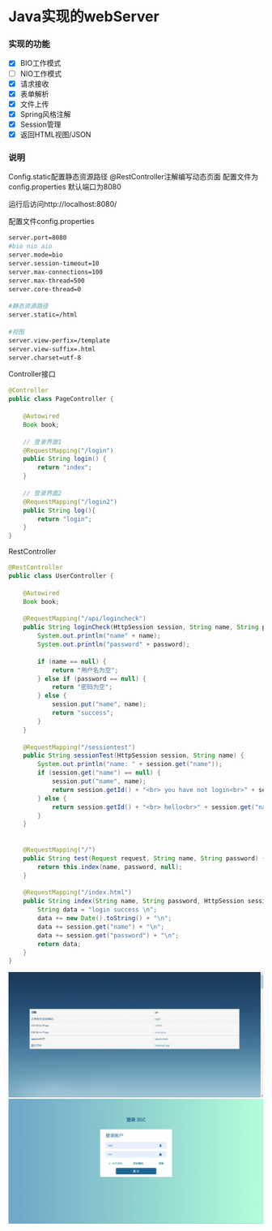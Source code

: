 # Java实现的webServer

### 实现的功能
- [x] BIO工作模式
- [ ] NIO工作模式
- [x] 请求接收
- [x] 表单解析
- [X] 文件上传
- [x] Spring风格注解
- [x] Session管理
- [x] 返回HTML视图/JSON
### 说明
Config.static配置静态资源路径
@RestController注解编写动态页面
配置文件为config.properties
默认端口为8080

运行后访问http://localhost:8080/

配置文件config.properties
```bash
server.port=8080
#bio nio aio
server.mode=bio
server.session-timeout=10
server.max-connections=100
server.max-thread=500
server.core-thread=0

#静态资源路径
server.static=/html

#视图
server.view-perfix=/template
server.view-suffix=.html
server.charset=utf-8
```

Controller接口
```java
@Controller
public class PageController {

    @Autowired
    Book book;

    // 登录界面1
    @RequestMapping("/login")
    public String login() {
        return "index";
    }

    // 登录界面2
    @RequestMapping("/login2")
    public String log(){
        return "login";
    }
}

```

RestController
```java
@RestController
public class UserController {

    @Autowired
    Book book;

    @RequestMapping("/api/logincheck")
    public String loginCheck(HttpSession session, String name, String password) {
        System.out.println("name" + name);
        System.out.println("password" + password);

        if (name == null) {
            return "用户名为空";
        } else if (password == null) {
            return "密码为空";
        } else {
            session.put("name", name);
            return "success";
        }
    }

    @RequestMapping("/sessiontest")
    public String sessionTest(HttpSession session, String name) {
        System.out.println("name: " + session.get("name"));
        if (session.get("name") == null) {
            session.put("name", name);
            return session.getId() + "<br> you have not login<br>" + session.get("name");
        } else {
            return session.getId() + "<br> hello<br>" + session.get("name");
        }
    }


    @RequestMapping("/")
    public String test(Request request, String name, String password) {
        return this.index(name, password, null);
    }

    @RequestMapping("/index.html")
    public String index(String name, String password, HttpSession session) {
        String data = "login success \n";
        data += new Date().toString() + "\n";
        data += session.get("name") + "\n";
        data += session.get("password") + "\n";
        return data;
    }
}
```
![demo](./img/page1.png)
![demo](./img/page2.png)
